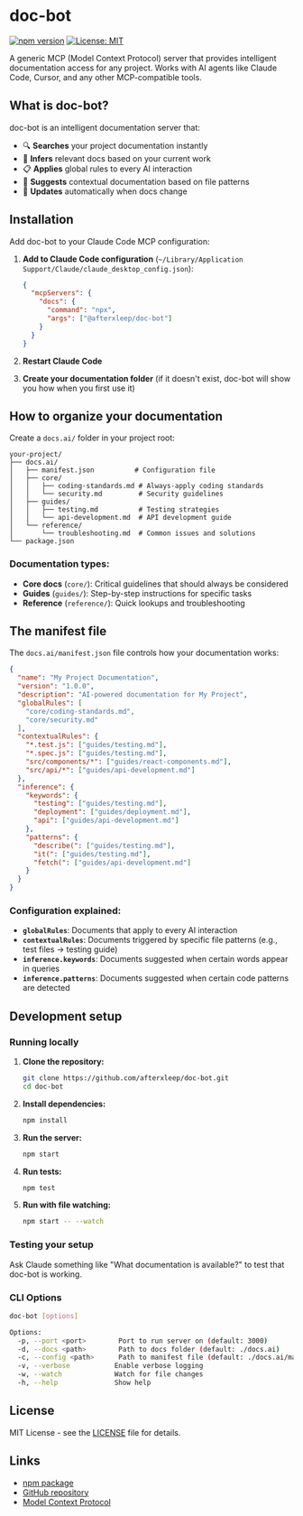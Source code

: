 # doc-bot

[![npm version](https://img.shields.io/npm/v/@afterxleep/doc-bot)](https://www.npmjs.com/package/@afterxleep/doc-bot)
[![License: MIT](https://img.shields.io/badge/License-MIT-yellow.svg)](https://opensource.org/licenses/MIT)

A generic MCP (Model Context Protocol) server that provides intelligent documentation access for any project. Works with AI agents like Claude Code, Cursor, and any other MCP-compatible tools.

## What is doc-bot?

doc-bot is an intelligent documentation server that:
- 🔍 **Searches** your project documentation instantly
- 🧠 **Infers** relevant docs based on your current work
- 📋 **Applies** global rules to every AI interaction
- 🎯 **Suggests** contextual documentation based on file patterns
- 🔄 **Updates** automatically when docs change

## Installation

Add doc-bot to your Claude Code MCP configuration:

1. **Add to Claude Code configuration** (`~/Library/Application Support/Claude/claude_desktop_config.json`):
   ```json
   {
     "mcpServers": {
       "docs": {
         "command": "npx",
         "args": ["@afterxleep/doc-bot"]
       }
     }
   }
   ```

2. **Restart Claude Code**

3. **Create your documentation folder** (if it doesn't exist, doc-bot will show you how when you first use it)

## How to organize your documentation

Create a `docs.ai/` folder in your project root:

```
your-project/
├── docs.ai/
│   ├── manifest.json          # Configuration file
│   ├── core/
│   │   ├── coding-standards.md # Always-apply coding standards
│   │   └── security.md         # Security guidelines
│   ├── guides/
│   │   ├── testing.md          # Testing strategies
│   │   └── api-development.md  # API development guide
│   └── reference/
│       └── troubleshooting.md  # Common issues and solutions
└── package.json
```

### Documentation types:

- **Core docs** (`core/`): Critical guidelines that should always be considered
- **Guides** (`guides/`): Step-by-step instructions for specific tasks
- **Reference** (`reference/`): Quick lookups and troubleshooting

## The manifest file

The `docs.ai/manifest.json` file controls how your documentation works:

```json
{
  "name": "My Project Documentation",
  "version": "1.0.0",
  "description": "AI-powered documentation for My Project",
  "globalRules": [
    "core/coding-standards.md",
    "core/security.md"
  ],
  "contextualRules": {
    "*.test.js": ["guides/testing.md"],
    "*.spec.js": ["guides/testing.md"],
    "src/components/*": ["guides/react-components.md"],
    "src/api/*": ["guides/api-development.md"]
  },
  "inference": {
    "keywords": {
      "testing": ["guides/testing.md"],
      "deployment": ["guides/deployment.md"],
      "api": ["guides/api-development.md"]
    },
    "patterns": {
      "describe(": ["guides/testing.md"],
      "it(": ["guides/testing.md"],
      "fetch(": ["guides/api-development.md"]
    }
  }
}
```

### Configuration explained:

- **`globalRules`**: Documents that apply to every AI interaction
- **`contextualRules`**: Documents triggered by specific file patterns (e.g., test files → testing guide)
- **`inference.keywords`**: Documents suggested when certain words appear in queries
- **`inference.patterns`**: Documents suggested when certain code patterns are detected

## Development setup

### Running locally

1. **Clone the repository:**
   ```bash
   git clone https://github.com/afterxleep/doc-bot.git
   cd doc-bot
   ```

2. **Install dependencies:**
   ```bash
   npm install
   ```

3. **Run the server:**
   ```bash
   npm start
   ```

4. **Run tests:**
   ```bash
   npm test
   ```

5. **Run with file watching:**
   ```bash
   npm start -- --watch
   ```

### Testing your setup

Ask Claude something like "What documentation is available?" to test that doc-bot is working.

### CLI Options

```bash
doc-bot [options]

Options:
  -p, --port <port>        Port to run server on (default: 3000)
  -d, --docs <path>        Path to docs folder (default: ./docs.ai)
  -c, --config <path>      Path to manifest file (default: ./docs.ai/manifest.json)
  -v, --verbose           Enable verbose logging
  -w, --watch             Watch for file changes
  -h, --help              Show help
```

## License

MIT License - see the [LICENSE](LICENSE) file for details.

## Links

- [npm package](https://www.npmjs.com/package/@afterxleep/doc-bot)
- [GitHub repository](https://github.com/afterxleep/doc-bot)
- [Model Context Protocol](https://github.com/modelcontextprotocol/specification)